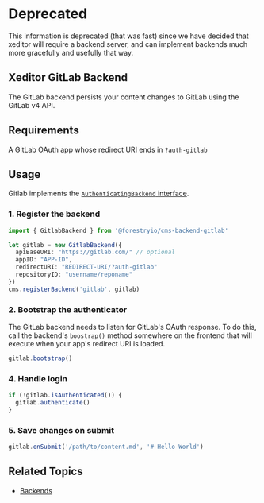 # Deprecated

This information is deprecated (that was fast) since we have decided that xeditor will require a backend server, and can implement backends much more gracefully and usefully that way.

## Xeditor GitLab Backend

The GitLab backend persists your content changes to GitLab using the GitLab v4 API.

## Requirements

A GitLab OAuth app whose redirect URI ends in `?auth-gitlab`

## Usage

Gitlab implements the [`AuthenticatingBackend` interface](../concepts/backends.md).

### 1. Register the backend

```typescript
import { GitlabBackend } from '@forestryio/cms-backend-gitlab'

let gitlab = new GitlabBackend({
  apiBaseURI: "https://gitlab.com/" // optional
  appID: "APP-ID",
  redirectURI: "REDIRECT-URI/?auth-gitlab"
  repositoryID: "username/reponame"
})
cms.registerBackend('gitlab', gitlab)
```

### 2. Bootstrap the authenticator

The GitLab backend needs to listen for GitLab's OAuth response. To do this, call the backend's `boostrap()` method somewhere on the frontend that will execute when your app's redirect URI is loaded.

```typescript
gitlab.bootstrap()
```

### 4. Handle login

```typescript
if (!gitlab.isAuthenticated()) {
  gitlab.authenticate()
}
```

### 5. Save changes on submit

```typescript
gitlab.onSubmit('/path/to/content.md', '# Hello World')
```

## Related Topics

- [Backends](../concepts/backends.md)
